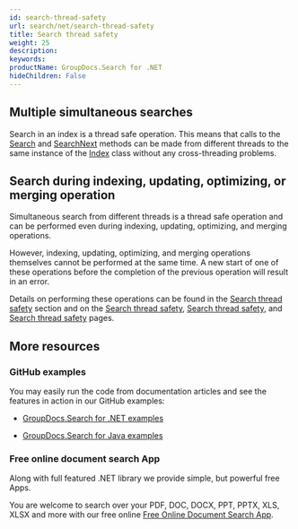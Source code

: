 ```yaml
---
id: search-thread-safety
url: search/net/search-thread-safety
title: Search thread safety
weight: 25
description: 
keywords: 
productName: GroupDocs.Search for .NET
hideChildren: False
---
```

## Multiple simultaneous searches

Search in an index is a thread safe operation. This means that calls to the [Search](https://apireference.groupdocs.com/net/search/groupdocs.search/index/methods/search/index) and [SearchNext](https://apireference.groupdocs.com/net/search/groupdocs.search/index/methods/searchnext/index) methods can be made from different threads to the same instance of the [Index](https://apireference.groupdocs.com/net/search/groupdocs.search/index) class without any cross-threading problems.

## Search during indexing, updating, optimizing, or merging operation

Simultaneous search from different threads is a thread safe operation and can be performed even during indexing, updating, optimizing, and merging operations.

However, indexing, updating, optimizing, and merging operations themselves cannot be performed at the same time. A new start of one of these operations before the completion of the previous operation will result in an error.

Details on performing these operations can be found in the [Search thread safety](Search%2Bthread%2Bsafety.html) section and on the [Search thread safety](Search%2Bthread%2Bsafety.html), [Search thread safety](Search%2Bthread%2Bsafety.html), and [Search thread safety](Search%2Bthread%2Bsafety.html) pages.

## More resources

### GitHub examples

You may easily run the code from documentation articles and see the features in action in our GitHub examples:

*   [GroupDocs.Search for .NET examples](https://github.com/groupdocs-search/GroupDocs.Search-for-.NET)
    
*   [GroupDocs.Search for Java examples](https://github.com/groupdocs-search/GroupDocs.Search-for-Java)
    

### Free online document search App

Along with full featured .NET library we provide simple, but powerful free Apps.

You are welcome to search over your PDF, DOC, DOCX, PPT, PPTX, XLS, XLSX and more with our free online [Free Online Document Search App](https://products.groupdocs.app/search).
